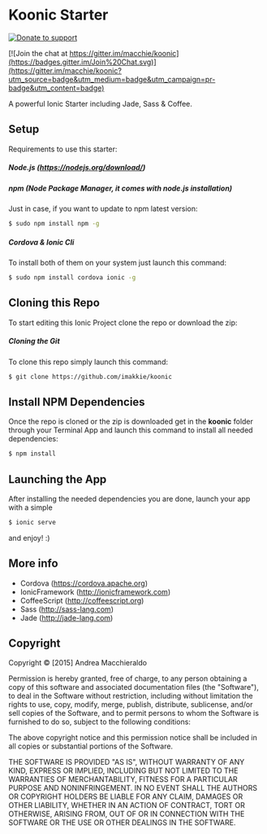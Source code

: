 # Koonic Starter

[![Donate to support](http://www.koodit.it/macchie/donate_button.png)](http://www.paypal.me/macchie)

[![Join the chat at https://gitter.im/macchie/koonic](https://badges.gitter.im/Join%20Chat.svg)](https://gitter.im/macchie/koonic?utm_source=badge&utm_medium=badge&utm_campaign=pr-badge&utm_content=badge)

A powerful Ionic Starter including Jade, Sass &amp; Coffee.

## Setup

Requirements to use this starter:

##### Node.js (https://nodejs.org/download/)

##### npm (Node Package Manager, it comes with node.js installation)
Just in case, if you want to update to npm latest version:
```sh
$ sudo npm install npm -g
```

##### Cordova & Ionic Cli
To install both of them on your system just launch this command:
```sh
$ sudo npm install cordova ionic -g
```

## Cloning this Repo
To start editing this Ionic Project clone the repo or download the zip:

##### Cloning the Git
To clone this repo simply launch this command:

```sh
$ git clone https://github.com/imakkie/koonic
```

## Install NPM Dependencies
Once the repo is cloned or the zip is downloaded get in the **koonic** folder through your Terminal App and launch this command to install all needed dependencies:
```sh
$ npm install
```

## Launching the App
After installing the needed dependencies you are done, launch your app with a simple
```sh
$ ionic serve
```
and enjoy! :)

## More info

* Cordova (https://cordova.apache.org)
* IonicFramework (http://ionicframework.com)
* CoffeeScript (http://coffeescript.org)
* Sass (http://sass-lang.com)
* Jade (http://jade-lang.com)

## Copyright
Copyright © [2015] Andrea Macchieraldo

Permission is hereby granted, free of charge, to any person obtaining a copy of this software and associated documentation files (the "Software"), to deal in the Software without restriction, including without limitation the rights to use, copy, modify, merge, publish, distribute, sublicense, and/or sell copies of the Software, and to permit persons to whom the Software is furnished to do so, subject to the following conditions:

The above copyright notice and this permission notice shall be included in all copies or substantial portions of the Software.

THE SOFTWARE IS PROVIDED "AS IS", WITHOUT WARRANTY OF ANY KIND, EXPRESS OR IMPLIED, INCLUDING BUT NOT LIMITED TO THE WARRANTIES OF MERCHANTABILITY, FITNESS FOR A PARTICULAR PURPOSE AND NONINFRINGEMENT. IN NO EVENT SHALL THE AUTHORS OR COPYRIGHT HOLDERS BE LIABLE FOR ANY CLAIM, DAMAGES OR OTHER LIABILITY, WHETHER IN AN ACTION OF CONTRACT, TORT OR OTHERWISE, ARISING FROM, OUT OF OR IN CONNECTION WITH THE SOFTWARE OR THE USE OR OTHER DEALINGS IN THE SOFTWARE.
